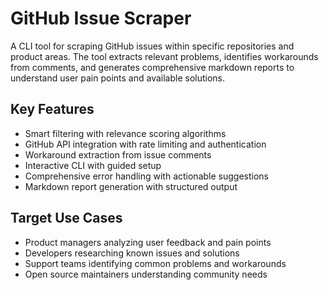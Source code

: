 # GitHub Issue Scraper

A CLI tool for scraping GitHub issues within specific repositories and product areas. The tool extracts relevant problems, identifies workarounds from comments, and generates comprehensive markdown reports to understand user pain points and available solutions.

## Key Features

- Smart filtering with relevance scoring algorithms
- GitHub API integration with rate limiting and authentication
- Workaround extraction from issue comments
- Interactive CLI with guided setup
- Comprehensive error handling with actionable suggestions
- Markdown report generation with structured output

## Target Use Cases

- Product managers analyzing user feedback and pain points
- Developers researching known issues and solutions
- Support teams identifying common problems and workarounds
- Open source maintainers understanding community needs
